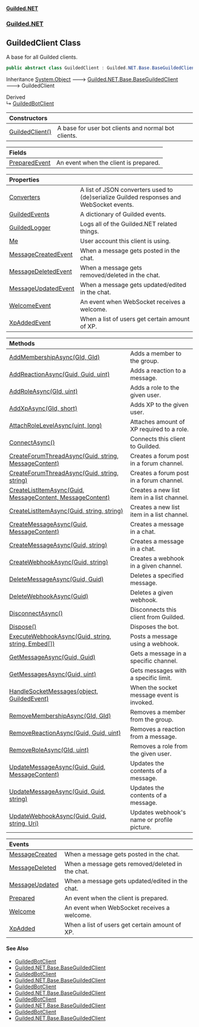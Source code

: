 #### [Guilded.NET](Guilded_NET_Base.md 'Guilded.NET.Base')
### [Guilded.NET](Guilded_NET_Base.md#Guilded_NET 'Guilded.NET')
## GuildedClient Class
A base for all Guilded clients.  
```csharp
public abstract class GuildedClient : Guilded.NET.Base.BaseGuildedClient
```

Inheritance [System.Object](https://docs.microsoft.com/en-us/dotnet/api/System.Object 'System.Object') &#129106; [Guilded.NET.Base.BaseGuildedClient](https://docs.microsoft.com/en-us/dotnet/api/Guilded.NET.Base.BaseGuildedClient 'Guilded.NET.Base.BaseGuildedClient') &#129106; GuildedClient  

Derived  
&#8627; [GuildedBotClient](GuildedBotClient.md 'Guilded.NET.GuildedBotClient')  

| Constructors | |
| :--- | :--- |
| [GuildedClient()](GuildedClient_GuildedClient().md 'Guilded.NET.GuildedClient.GuildedClient()') | A base for user bot clients and normal bot clients.<br/> |

| Fields | |
| :--- | :--- |
| [PreparedEvent](GuildedClient_PreparedEvent.md 'Guilded.NET.GuildedClient.PreparedEvent') | An event when the client is prepared.<br/> |

| Properties | |
| :--- | :--- |
| [Converters](GuildedClient_Converters.md 'Guilded.NET.GuildedClient.Converters') | A list of JSON converters used to (de)serialize Guilded responses and WebSocket events.<br/> |
| [GuildedEvents](GuildedClient_GuildedEvents.md 'Guilded.NET.GuildedClient.GuildedEvents') | A dictionary of Guilded events.<br/> |
| [GuildedLogger](GuildedClient_GuildedLogger.md 'Guilded.NET.GuildedClient.GuildedLogger') | Logs all of the Guilded.NET related things.<br/> |
| [Me](GuildedClient_Me.md 'Guilded.NET.GuildedClient.Me') | User account this client is using.<br/> |
| [MessageCreatedEvent](GuildedClient_MessageCreatedEvent.md 'Guilded.NET.GuildedClient.MessageCreatedEvent') | When a message gets posted in the chat.<br/> |
| [MessageDeletedEvent](GuildedClient_MessageDeletedEvent.md 'Guilded.NET.GuildedClient.MessageDeletedEvent') | When a message gets removed/deleted in the chat.<br/> |
| [MessageUpdatedEvent](GuildedClient_MessageUpdatedEvent.md 'Guilded.NET.GuildedClient.MessageUpdatedEvent') | When a message gets updated/edited in the chat.<br/> |
| [WelcomeEvent](GuildedClient_WelcomeEvent.md 'Guilded.NET.GuildedClient.WelcomeEvent') | An event when WebSocket receives a welcome.<br/> |
| [XpAddedEvent](GuildedClient_XpAddedEvent.md 'Guilded.NET.GuildedClient.XpAddedEvent') | When a list of users get certain amount of XP.<br/> |

| Methods | |
| :--- | :--- |
| [AddMembershipAsync(GId, GId)](GuildedClient_AddMembershipAsync(GId_GId).md 'Guilded.NET.GuildedClient.AddMembershipAsync(Guilded.NET.Base.GId, Guilded.NET.Base.GId)') | Adds a member to the group.<br/> |
| [AddReactionAsync(Guid, Guid, uint)](GuildedClient_AddReactionAsync(Guid_Guid_uint).md 'Guilded.NET.GuildedClient.AddReactionAsync(System.Guid, System.Guid, uint)') | Adds a reaction to a message.<br/> |
| [AddRoleAsync(GId, uint)](GuildedClient_AddRoleAsync(GId_uint).md 'Guilded.NET.GuildedClient.AddRoleAsync(Guilded.NET.Base.GId, uint)') | Adds a role to the given user.<br/> |
| [AddXpAsync(GId, short)](GuildedClient_AddXpAsync(GId_short).md 'Guilded.NET.GuildedClient.AddXpAsync(Guilded.NET.Base.GId, short)') | Adds XP to the given user.<br/> |
| [AttachRoleLevelAsync(uint, long)](GuildedClient_AttachRoleLevelAsync(uint_long).md 'Guilded.NET.GuildedClient.AttachRoleLevelAsync(uint, long)') | Attaches amount of XP required to a role.<br/> |
| [ConnectAsync()](GuildedClient_ConnectAsync().md 'Guilded.NET.GuildedClient.ConnectAsync()') | Connects this client to Guilded.<br/> |
| [CreateForumThreadAsync(Guid, string, MessageContent)](GuildedClient_CreateForumThreadAsync(Guid_string_MessageContent).md 'Guilded.NET.GuildedClient.CreateForumThreadAsync(System.Guid, string, Guilded.NET.Base.Chat.MessageContent)') | Creates a forum post in a forum channel.<br/> |
| [CreateForumThreadAsync(Guid, string, string)](GuildedClient_CreateForumThreadAsync(Guid_string_string).md 'Guilded.NET.GuildedClient.CreateForumThreadAsync(System.Guid, string, string)') | Creates a forum post in a forum channel.<br/> |
| [CreateListItemAsync(Guid, MessageContent, MessageContent)](GuildedClient_CreateListItemAsync(Guid_MessageContent_MessageContent).md 'Guilded.NET.GuildedClient.CreateListItemAsync(System.Guid, Guilded.NET.Base.Chat.MessageContent, Guilded.NET.Base.Chat.MessageContent)') | Creates a new list item in a list channel.<br/> |
| [CreateListItemAsync(Guid, string, string)](GuildedClient_CreateListItemAsync(Guid_string_string).md 'Guilded.NET.GuildedClient.CreateListItemAsync(System.Guid, string, string)') | Creates a new list item in a list channel.<br/> |
| [CreateMessageAsync(Guid, MessageContent)](GuildedClient_CreateMessageAsync(Guid_MessageContent).md 'Guilded.NET.GuildedClient.CreateMessageAsync(System.Guid, Guilded.NET.Base.Chat.MessageContent)') | Creates a message in a chat.<br/> |
| [CreateMessageAsync(Guid, string)](GuildedClient_CreateMessageAsync(Guid_string).md 'Guilded.NET.GuildedClient.CreateMessageAsync(System.Guid, string)') | Creates a message in a chat.<br/> |
| [CreateWebhookAsync(Guid, string)](GuildedClient_CreateWebhookAsync(Guid_string).md 'Guilded.NET.GuildedClient.CreateWebhookAsync(System.Guid, string)') | Creates a webhook in a given channel.<br/> |
| [DeleteMessageAsync(Guid, Guid)](GuildedClient_DeleteMessageAsync(Guid_Guid).md 'Guilded.NET.GuildedClient.DeleteMessageAsync(System.Guid, System.Guid)') | Deletes a specified message.<br/> |
| [DeleteWebhookAsync(Guid)](GuildedClient_DeleteWebhookAsync(Guid).md 'Guilded.NET.GuildedClient.DeleteWebhookAsync(System.Guid)') | Deletes a given webhook.<br/> |
| [DisconnectAsync()](GuildedClient_DisconnectAsync().md 'Guilded.NET.GuildedClient.DisconnectAsync()') | Disconnects this client from Guilded.<br/> |
| [Dispose()](GuildedClient_Dispose().md 'Guilded.NET.GuildedClient.Dispose()') | Disposes the bot.<br/> |
| [ExecuteWebhookAsync(Guid, string, string, Embed[])](GuildedClient_ExecuteWebhookAsync(Guid_string_string_Embed__).md 'Guilded.NET.GuildedClient.ExecuteWebhookAsync(System.Guid, string, string, Guilded.NET.Base.Embeds.Embed[])') | Posts a message using a webhook.<br/> |
| [GetMessageAsync(Guid, Guid)](GuildedClient_GetMessageAsync(Guid_Guid).md 'Guilded.NET.GuildedClient.GetMessageAsync(System.Guid, System.Guid)') | Gets a message in a specific channel.<br/> |
| [GetMessagesAsync(Guid, uint)](GuildedClient_GetMessagesAsync(Guid_uint).md 'Guilded.NET.GuildedClient.GetMessagesAsync(System.Guid, uint)') | Gets messages with a specific limit.<br/> |
| [HandleSocketMessages(object, GuildedEvent)](GuildedClient_HandleSocketMessages(object_GuildedEvent).md 'Guilded.NET.GuildedClient.HandleSocketMessages(object, Guilded.NET.Base.Events.GuildedEvent)') | When the socket message event is invoked.<br/> |
| [RemoveMembershipAsync(GId, GId)](GuildedClient_RemoveMembershipAsync(GId_GId).md 'Guilded.NET.GuildedClient.RemoveMembershipAsync(Guilded.NET.Base.GId, Guilded.NET.Base.GId)') | Removes a member from the group.<br/> |
| [RemoveReactionAsync(Guid, Guid, uint)](GuildedClient_RemoveReactionAsync(Guid_Guid_uint).md 'Guilded.NET.GuildedClient.RemoveReactionAsync(System.Guid, System.Guid, uint)') | Removes a reaction from a message.<br/> |
| [RemoveRoleAsync(GId, uint)](GuildedClient_RemoveRoleAsync(GId_uint).md 'Guilded.NET.GuildedClient.RemoveRoleAsync(Guilded.NET.Base.GId, uint)') | Removes a role from the given user.<br/> |
| [UpdateMessageAsync(Guid, Guid, MessageContent)](GuildedClient_UpdateMessageAsync(Guid_Guid_MessageContent).md 'Guilded.NET.GuildedClient.UpdateMessageAsync(System.Guid, System.Guid, Guilded.NET.Base.Chat.MessageContent)') | Updates the contents of a message.<br/> |
| [UpdateMessageAsync(Guid, Guid, string)](GuildedClient_UpdateMessageAsync(Guid_Guid_string).md 'Guilded.NET.GuildedClient.UpdateMessageAsync(System.Guid, System.Guid, string)') | Updates the contents of a message.<br/> |
| [UpdateWebhookAsync(Guid, Guid, string, Uri)](GuildedClient_UpdateWebhookAsync(Guid_Guid_string_Uri).md 'Guilded.NET.GuildedClient.UpdateWebhookAsync(System.Guid, System.Guid, string, System.Uri)') | Updates webhook's name or profile picture.<br/> |

| Events | |
| :--- | :--- |
| [MessageCreated](GuildedClient_MessageCreated.md 'Guilded.NET.GuildedClient.MessageCreated') | When a message gets posted in the chat.<br/> |
| [MessageDeleted](GuildedClient_MessageDeleted.md 'Guilded.NET.GuildedClient.MessageDeleted') | When a message gets removed/deleted in the chat.<br/> |
| [MessageUpdated](GuildedClient_MessageUpdated.md 'Guilded.NET.GuildedClient.MessageUpdated') | When a message gets updated/edited in the chat.<br/> |
| [Prepared](GuildedClient_Prepared.md 'Guilded.NET.GuildedClient.Prepared') | An event when the client is prepared.<br/> |
| [Welcome](GuildedClient_Welcome.md 'Guilded.NET.GuildedClient.Welcome') | An event when WebSocket receives a welcome.<br/> |
| [XpAdded](GuildedClient_XpAdded.md 'Guilded.NET.GuildedClient.XpAdded') | When a list of users get certain amount of XP.<br/> |

#### See Also
- [GuildedBotClient](GuildedBotClient.md 'Guilded.NET.GuildedBotClient')
- [Guilded.NET.Base.BaseGuildedClient](https://docs.microsoft.com/en-us/dotnet/api/Guilded.NET.Base.BaseGuildedClient 'Guilded.NET.Base.BaseGuildedClient')
- [GuildedBotClient](GuildedBotClient.md 'Guilded.NET.GuildedBotClient')
- [Guilded.NET.Base.BaseGuildedClient](https://docs.microsoft.com/en-us/dotnet/api/Guilded.NET.Base.BaseGuildedClient 'Guilded.NET.Base.BaseGuildedClient')
- [GuildedBotClient](GuildedBotClient.md 'Guilded.NET.GuildedBotClient')
- [Guilded.NET.Base.BaseGuildedClient](https://docs.microsoft.com/en-us/dotnet/api/Guilded.NET.Base.BaseGuildedClient 'Guilded.NET.Base.BaseGuildedClient')
- [GuildedBotClient](GuildedBotClient.md 'Guilded.NET.GuildedBotClient')
- [Guilded.NET.Base.BaseGuildedClient](https://docs.microsoft.com/en-us/dotnet/api/Guilded.NET.Base.BaseGuildedClient 'Guilded.NET.Base.BaseGuildedClient')
- [GuildedBotClient](GuildedBotClient.md 'Guilded.NET.GuildedBotClient')
- [Guilded.NET.Base.BaseGuildedClient](https://docs.microsoft.com/en-us/dotnet/api/Guilded.NET.Base.BaseGuildedClient 'Guilded.NET.Base.BaseGuildedClient')
